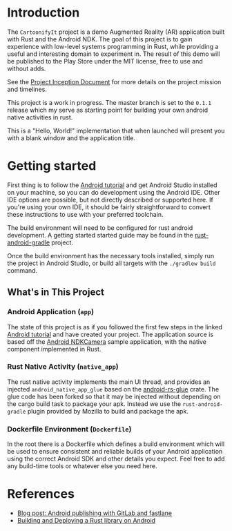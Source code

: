 # Introduction

The `CartoonifyIt` project is a demo Augmented Reality (AR) application built with Rust and the Android NDK.
The goal of this project is to gain experience with low-level systems programming in Rust, while providing
a useful and interesting domain to experiment in. The result of this demo will be published to the Play Store
under the MIT license, free to use and without adds.

See the [Project Inception Document](docs/project-inception.md) for more details on the project mission and timelines.

This project is a work in progress. The master branch is set to the `0.1.1` release which my serve as starting point for building your own android native activities in rust. 

This is a "Hello, World!" implementation that when launched will present you with a blank window and the application title.


# Getting started

First thing is to follow the [Android tutorial](https://developer.android.com/training/basics/firstapp/) and
get Android Studio installed on your machine, so you can do development using
the Android IDE. Other IDE options are possible, but not directly described or
supported here. If you're using your own IDE, it should be fairly straightforward
to convert these instructions to use with your preferred toolchain.

The build environment will need to be configured for rust android development.
A getting started started guide may be found in the [rust-android-gradle](https://github.com/mozilla/rust-android-gradle/blob/master/README.md) project.

Once the build environment has the necessary tools installed, simply run the project in Android Studio, or build all targets with the `./gradlew build` command.

## What's in This Project

### Android Application (`app`)

The state of this project is as if you followed the first few steps in the linked
[Android tutorial](https://developer.android.com/training/basics/firstapp/) and
have created your project. The application source is based off the [Android NDKCamera](https://github.com/android/ndk-samples/tree/master/camera/basic) sample application, with the native component implemented in Rust.

### Rust Native Activity (`native_app`)

The rust native activity implements the main UI thread, and provides an injected `android_native_app_glue` based on the [android-rs-glue](https://github.com/rust-windowing/android-rs-glue) crate. The glue code has been forked so that it may be injected without depending on the cargo build task to package your apk. Instead we use the `rust-android-gradle` plugin provided by Mozilla to build and package the apk.

### Dockerfile Environment (`Dockerfile`)

In the root there is a Dockerfile which defines a build environment which will be
used to ensure consistent and reliable builds of your Android application using
the correct Android SDK and other details you expect. Feel free to add any
build-time tools or whatever else you need here.

# References

- [Blog post: Android publishing with GitLab and fastlane](https://about.gitlab.com/2019/01/28/android-publishing-with-gitlab-and-fastlane/)
- [Building and Deploying a Rust library on Android](https://mozilla.github.io/firefox-browser-architecture/experiments/2017-09-21-rust-on-android.html)